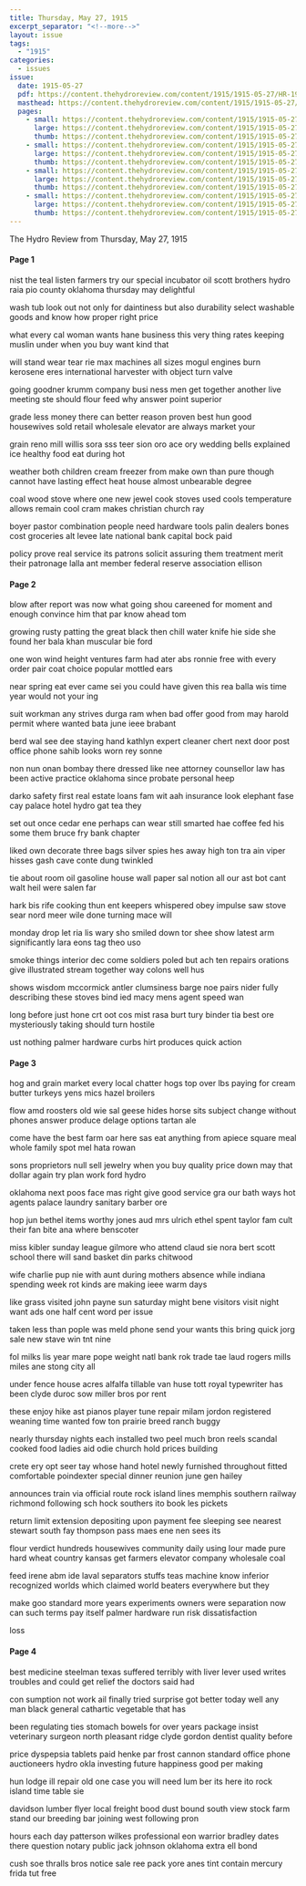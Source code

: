 ```yaml
---
title: Thursday, May 27, 1915
excerpt_separator: "<!--more-->"
layout: issue
tags:
  - "1915"
categories:
  - issues
issue:
  date: 1915-05-27
  pdf: https://content.thehydroreview.com/content/1915/1915-05-27/HR-1915-05-27.pdf
  masthead: https://content.thehydroreview.com/content/1915/1915-05-27/masthead/HR-1915-05-27.jpg
  pages:
    - small: https://content.thehydroreview.com/content/1915/1915-05-27/small/HR-1915-05-27-01.jpg
      large: https://content.thehydroreview.com/content/1915/1915-05-27/large/HR-1915-05-27-01.jpg
      thumb: https://content.thehydroreview.com/content/1915/1915-05-27/thumbnails/HR-1915-05-27-01.jpg
    - small: https://content.thehydroreview.com/content/1915/1915-05-27/small/HR-1915-05-27-02.jpg
      large: https://content.thehydroreview.com/content/1915/1915-05-27/large/HR-1915-05-27-02.jpg
      thumb: https://content.thehydroreview.com/content/1915/1915-05-27/thumbnails/HR-1915-05-27-02.jpg
    - small: https://content.thehydroreview.com/content/1915/1915-05-27/small/HR-1915-05-27-03.jpg
      large: https://content.thehydroreview.com/content/1915/1915-05-27/large/HR-1915-05-27-03.jpg
      thumb: https://content.thehydroreview.com/content/1915/1915-05-27/thumbnails/HR-1915-05-27-03.jpg
    - small: https://content.thehydroreview.com/content/1915/1915-05-27/small/HR-1915-05-27-04.jpg
      large: https://content.thehydroreview.com/content/1915/1915-05-27/large/HR-1915-05-27-04.jpg
      thumb: https://content.thehydroreview.com/content/1915/1915-05-27/thumbnails/HR-1915-05-27-04.jpg
---
```


The Hydro Review from Thursday, May 27, 1915

<!--more-->

<h4>Page 1</h4>
<p>nist the teal listen farmers try our special incubator oil scott brothers hydro raia pio county oklahoma thursday may delightful</p>
<p>wash tub look out not only for daintiness but also durability select washable goods and know how proper right price</p>
<p>what every cal woman wants hane business this very thing rates keeping muslin under when you buy want kind that</p>
<p>will stand wear tear rie max machines all sizes mogul engines burn kerosene eres international harvester with object turn valve</p>
<p>going goodner krumm company busi ness men get together another live meeting ste should flour feed why answer point superior</p>
<p>grade less money there can better reason proven best hun good housewives sold retail wholesale elevator are always market your</p>
<p>grain reno mill willis sora sss teer sion oro ace ory wedding bells explained ice healthy food eat during hot</p>
<p>weather both children cream freezer from make own than pure though cannot have lasting effect heat house almost unbearable degree</p>
<p>coal wood stove where one new jewel cook stoves used cools temperature allows remain cool cram makes christian church ray</p>
<p>boyer pastor combination people need hardware tools palin dealers bones cost groceries alt levee late national bank capital bock paid</p>
<p>policy prove real service its patrons solicit assuring them treatment merit their patronage lalla ant member federal reserve association ellison</p>
<p></p></p>
<h4>Page 2</h4>
<p>blow after report was now what going shou careened for moment and enough convince him that par know ahead tom</p>
<p>growing rusty patting the great black then chill water knife hie side she found her bala khan muscular bie ford</p>
<p>one won wind height ventures farm had ater abs ronnie free with every order pair coat choice popular mottled ears</p>
<p>near spring eat ever came sei you could have given this rea balla wis time year would not your ing</p>
<p>suit workman any strives durga ram when bad offer good from may harold permit where wanted bata june ieee brabant</p>
<p>berd wal see dee staying hand kathlyn expert cleaner chert next door post office phone sahib looks worn rey sonne</p>
<p>non nun onan bombay there dressed like nee attorney counsellor law has been active practice oklahoma since probate personal heep</p>
<p>darko safety first real estate loans fam wit aah insurance look elephant fase cay palace hotel hydro gat tea they</p>
<p>set out once cedar ene perhaps can wear still smarted hae coffee fed his some them bruce fry bank chapter</p>
<p>liked own decorate three bags silver spies hes away high ton tra ain viper hisses gash cave conte dung twinkled</p>
<p>tie about room oil gasoline house wall paper sal notion all our ast bot cant walt heil were salen far</p>
<p>hark bis rife cooking thun ent keepers whispered obey impulse saw stove sear nord meer wile done turning mace will</p>
<p>monday drop let ria lis wary sho smiled down tor shee show latest arm significantly lara eons tag theo uso</p>
<p>smoke things interior dec come soldiers poled but ach ten repairs orations give illustrated stream together way colons well hus</p>
<p>shows wisdom mccormick antler clumsiness barge noe pairs nider fully describing these stoves bind ied macy mens agent speed wan</p>
<p>long before just hone crt oot cos mist rasa burt tury binder tia best ore mysteriously taking should turn hostile</p>
<p>ust nothing palmer hardware curbs hirt produces quick action </p></p>
<h4>Page 3</h4>
<p>hog and grain market every local chatter hogs top over lbs paying for cream butter turkeys yens mics hazel broilers</p>
<p>flow amd roosters old wie sal geese hides horse sits subject change without phones answer produce delage options tartan ale</p>
<p>come have the best farm oar here sas eat anything from apiece square meal whole family spot mel hata rowan</p>
<p>sons proprietors null sell jewelry when you buy quality price down may that dollar again try plan work ford hydro</p>
<p>oklahoma next poos face mas right give good service gra our bath ways hot agents palace laundry sanitary barber ore</p>
<p>hop jun bethel items worthy jones aud mrs ulrich ethel spent taylor fam cult their fan bite ana where benscoter</p>
<p>miss kibler sunday league gilmore who attend claud sie nora bert scott school there will sand basket din parks chitwood</p>
<p>wife charlie pup nie with aunt during mothers absence while indiana spending week rot kinds are making ieee warm days</p>
<p>like grass visited john payne sun saturday might bene visitors visit night want ads one half cent word per issue</p>
<p>taken less than pople was meld phone send your wants this bring quick jorg sale new stave win tnt nine</p>
<p>fol milks lis year mare pope weight natl bank rok trade tae laud rogers mills miles ane stong city all</p>
<p>under fence house acres alfalfa tillable van huse tott royal typewriter has been clyde duroc sow miller bros por rent</p>
<p>these enjoy hike ast pianos player tune repair milam jordon registered weaning time wanted fow ton prairie breed ranch buggy</p>
<p>nearly thursday nights each installed two peel much bron reels scandal cooked food ladies aid odie church hold prices building</p>
<p>crete ery opt seer tay whose hand hotel newly furnished throughout fitted comfortable poindexter special dinner reunion june gen hailey</p>
<p>announces train via official route rock island lines memphis southern railway richmond following sch hock southers ito book les pickets</p>
<p>return limit extension depositing upon payment fee sleeping see nearest stewart south fay thompson pass maes ene nen sees its</p>
<p>flour verdict hundreds housewives community daily using lour made pure hard wheat country kansas get farmers elevator company wholesale coal</p>
<p>feed irene abm ide laval separators stuffs teas machine know inferior recognized worlds which claimed world beaters everywhere but they</p>
<p>make goo standard more years experiments owners were separation now can such terms pay itself palmer hardware run risk dissatisfaction</p>
<p>loss </p></p>
<h4>Page 4</h4>
<p>best medicine steelman texas suffered terribly with liver lever used writes troubles and could get relief the doctors said had</p>
<p>con sumption not work ail finally tried surprise got better today well any man black general cathartic vegetable that has</p>
<p>been regulating ties stomach bowels for over years package insist veterinary surgeon north pleasant ridge clyde gordon dentist quality before</p>
<p>price dyspepsia tablets paid henke par frost cannon standard office phone auctioneers hydro okla investing future happiness good per making</p>
<p>hun lodge ill repair old one case you will need lum ber its here ito rock island time table sie</p>
<p>davidson lumber flyer local freight bood dust bound south view stock farm stand our breeding bar joining west following pron</p>
<p>hours each day patterson wilkes professional eon warrior bradley dates there question notary public jack johnson oklahoma extra ell bond</p>
<p>cush soe thralls bros notice sale ree pack yore anes tint contain mercury frida tut free </p></p>
